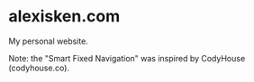 # alexisken.com
My personal website. 

Note: the "Smart Fixed Navigation" was inspired by CodyHouse (codyhouse.co).
